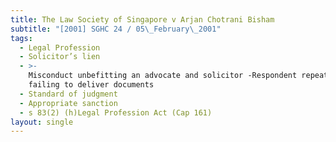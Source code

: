 ```yaml
---
title: The Law Society of Singapore v Arjan Chotrani Bisham
subtitle: "[2001] SGHC 24 / 05\_February\_2001"
tags:
  - Legal Profession
  - Solicitor’s lien
  - >-
    Misconduct unbefitting an advocate and solicitor -Respondent repeatedly
    failing to deliver documents
  - Standard of judgment
  - Appropriate sanction
  - s 83(2) (h)Legal Profession Act (Cap 161)
layout: single
---
```


